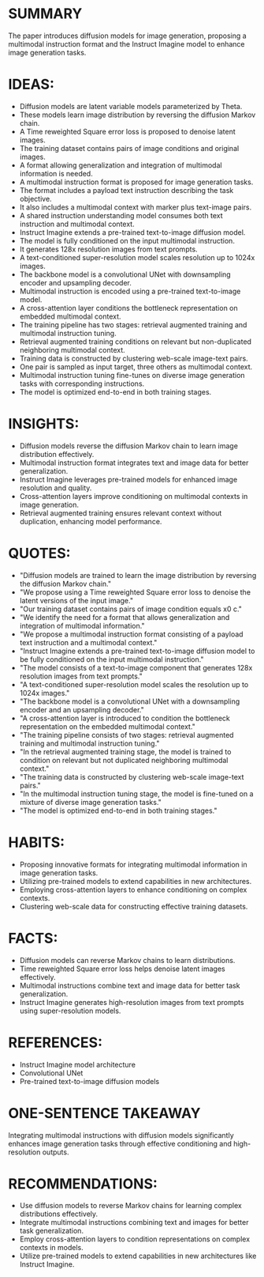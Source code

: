 # SUMMARY
The paper introduces diffusion models for image generation, proposing a multimodal instruction format and the Instruct Imagine model to enhance image generation tasks.

# IDEAS:
- Diffusion models are latent variable models parameterized by Theta.
- These models learn image distribution by reversing the diffusion Markov chain.
- A Time reweighted Square error loss is proposed to denoise latent images.
- The training dataset contains pairs of image conditions and original images.
- A format allowing generalization and integration of multimodal information is needed.
- A multimodal instruction format is proposed for image generation tasks.
- The format includes a payload text instruction describing the task objective.
- It also includes a multimodal context with marker plus text-image pairs.
- A shared instruction understanding model consumes both text instruction and multimodal context.
- Instruct Imagine extends a pre-trained text-to-image diffusion model.
- The model is fully conditioned on the input multimodal instruction.
- It generates 128x resolution images from text prompts.
- A text-conditioned super-resolution model scales resolution up to 1024x images.
- The backbone model is a convolutional UNet with downsampling encoder and upsampling decoder.
- Multimodal instruction is encoded using a pre-trained text-to-image model.
- A cross-attention layer conditions the bottleneck representation on embedded multimodal context.
- The training pipeline has two stages: retrieval augmented training and multimodal instruction tuning.
- Retrieval augmented training conditions on relevant but non-duplicated neighboring multimodal context.
- Training data is constructed by clustering web-scale image-text pairs.
- One pair is sampled as input target, three others as multimodal context.
- Multimodal instruction tuning fine-tunes on diverse image generation tasks with corresponding instructions.
- The model is optimized end-to-end in both training stages.

# INSIGHTS:
- Diffusion models reverse the diffusion Markov chain to learn image distribution effectively.
- Multimodal instruction format integrates text and image data for better generalization.
- Instruct Imagine leverages pre-trained models for enhanced image resolution and quality.
- Cross-attention layers improve conditioning on multimodal contexts in image generation.
- Retrieval augmented training ensures relevant context without duplication, enhancing model performance.

# QUOTES:
- "Diffusion models are trained to learn the image distribution by reversing the diffusion Markov chain."
- "We propose using a Time reweighted Square error loss to denoise the latent versions of the input image."
- "Our training dataset contains pairs of image condition equals x0 c."
- "We identify the need for a format that allows generalization and integration of multimodal information."
- "We propose a multimodal instruction format consisting of a payload text instruction and a multimodal context."
- "Instruct Imagine extends a pre-trained text-to-image diffusion model to be fully conditioned on the input multimodal instruction."
- "The model consists of a text-to-image component that generates 128x resolution images from text prompts."
- "A text-conditioned super-resolution model scales the resolution up to 1024x images."
- "The backbone model is a convolutional UNet with a downsampling encoder and an upsampling decoder."
- "A cross-attention layer is introduced to condition the bottleneck representation on the embedded multimodal context."
- "The training pipeline consists of two stages: retrieval augmented training and multimodal instruction tuning."
- "In the retrieval augmented training stage, the model is trained to condition on relevant but not duplicated neighboring multimodal context."
- "The training data is constructed by clustering web-scale image-text pairs."
- "In the multimodal instruction tuning stage, the model is fine-tuned on a mixture of diverse image generation tasks."
- "The model is optimized end-to-end in both training stages."

# HABITS:
- Proposing innovative formats for integrating multimodal information in image generation tasks.
- Utilizing pre-trained models to extend capabilities in new architectures.
- Employing cross-attention layers to enhance conditioning on complex contexts.
- Clustering web-scale data for constructing effective training datasets.

# FACTS:
- Diffusion models can reverse Markov chains to learn distributions.
- Time reweighted Square error loss helps denoise latent images effectively.
- Multimodal instructions combine text and image data for better task generalization.
- Instruct Imagine generates high-resolution images from text prompts using super-resolution models.

# REFERENCES:
- Instruct Imagine model architecture
- Convolutional UNet
- Pre-trained text-to-image diffusion models

# ONE-SENTENCE TAKEAWAY
Integrating multimodal instructions with diffusion models significantly enhances image generation tasks through effective conditioning and high-resolution outputs.

# RECOMMENDATIONS:
- Use diffusion models to reverse Markov chains for learning complex distributions effectively.
- Integrate multimodal instructions combining text and images for better task generalization.
- Employ cross-attention layers to condition representations on complex contexts in models.
- Utilize pre-trained models to extend capabilities in new architectures like Instruct Imagine.